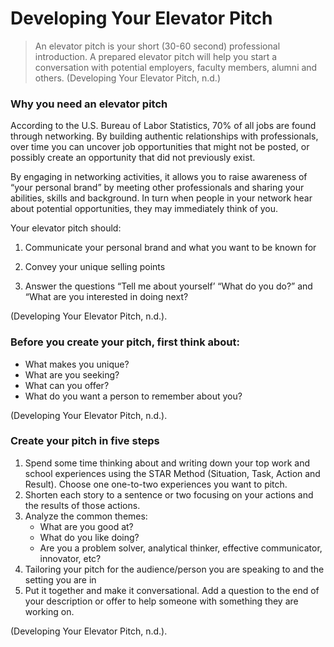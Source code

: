 # Developing Your Elevator Pitch

>An elevator pitch is your short (30-60 second) professional introduction. A prepared elevator pitch will help you start a conversation with potential employers, faculty members, alumni and others. (Developing Your Elevator Pitch, n.d.)


### Why you need an elevator pitch

According to the U.S. Bureau of Labor Statistics, 70% of all jobs are found through networking. By building authentic relationships with professionals, over time you can uncover job opportunities that might not be posted, or possibly create an opportunity that did not previously exist.

By engaging in networking activities, it allows you to raise awareness of “your personal brand” by meeting other professionals and sharing your abilities, skills and background. In turn when people in your network hear about potential opportunities, they may immediately think of you.

Your elevator pitch should:

1. Communicate your personal brand and what you want to be known for

2. Convey your unique selling points

3. Answer the questions “Tell me about yourself’ “What do you do?” and “What are you interested in doing next?

(Developing Your Elevator Pitch, n.d.).

### Before you create your pitch, first think about:

- What makes you unique?
- What are you seeking?
- What can you offer?
- What do you want a person to remember about you?

(Developing Your Elevator Pitch, n.d.).

### Create your pitch in five steps

1. Spend some time thinking about and writing down your top work and school experiences using the STAR Method (Situation, Task, Action and Result). Choose one one-to-two experiences you want to pitch.
2. Shorten each story to a sentence or two focusing on your actions and the results of those actions.
3. Analyze the common themes:
    - What are you good at?
    - What do you like doing?
    - Are you a problem solver, analytical thinker, effective communicator, innovator, etc?
4. Tailoring your pitch for the audience/person you are speaking to and the setting you are in
5. Put it together and make it conversational. Add a question to the end of your description or offer to help someone with something they are working on. 

(Developing Your Elevator Pitch, n.d.).

